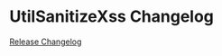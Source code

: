 # UtilSanitizeXss Changelog

[Release Changelog](https://github.com/spryker/util-sanitize-xss/releases)
